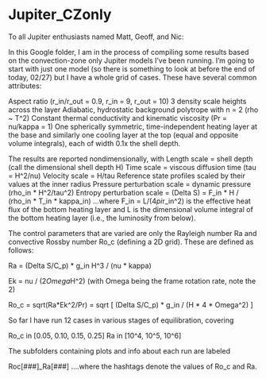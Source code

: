 # Jupiter_CZonly

To all Jupiter enthusiasts named Matt, Geoff, and Nic:

In this Google folder, I am in the process of compiling some results based on the convection-zone only Jupiter models I’ve been running. I’m going to start with just one model (so there is something to look at before the end of today, 02/27) but I have a whole grid of cases. These have several common attributes:

Aspect ratio (r_in/r_out = 0.9, r_in = 9, r_out = 10)
3 density scale heights across the layer
Adiabatic, hydrostatic background polytrope with n = 2 (rho ~ T^2)
Constant thermal conductivity and kinematic viscosity (Pr = nu/kappa = 1)
One spherically symmetric, time-independent heating layer at the base and similarly one cooling layer at the top (equal and opposite volume integrals), each of width 0.1x the shell depth. 

The results are reported nondimensionally, with 
Length scale = shell depth (call the dimensional shell depth H)
Time scale = viscous diffusion time (tau = H^2/nu)
Velocity scale = H/tau
Reference state profiles scaled by their values at the inner radius
Pressure perturbation scale = dynamic pressure (rho_in * H^2/tau^2)
Entropy perturbation scale = (Delta S) = F_in * H / (rho_in * T_in * kappa_in)
…where F_in = L/(4*pi*r_in^2) is the effective heat flux of the bottom heating layer and L is the dimensional volume integral of the bottom heating layer (i.e., the luminosity from below). 

The control parameters that are varied are only the Rayleigh number Ra and convective Rossby number Ro_c (defining a 2D grid). These are defined as follows:

Ra = (Delta S/C_p) * g_in H^3 / (nu * kappa)

Ek = nu / (2*Omega*H^2) (with Omega being the frame rotation rate, note the 2)

Ro_c = sqrt(Ra*Ek^2/Pr) = sqrt [ (Delta S/C_p) * g_in / (H * 4 * Omega^2)  ]

So far I have run 12 cases in various stages of equilibration, covering

Ro_c in [0.05, 0.10, 0.15, 0.25]
Ra in [10^4, 10^5, 10^6]

The subfolders containing plots and info about each run are labeled

Roc[###]_Ra[###]
….where the hashtags denote the values of Ro_c and Ra. 
